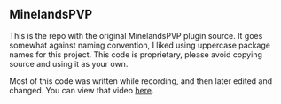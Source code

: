 ## MinelandsPVP
This is the repo with the original MinelandsPVP plugin source. It goes somewhat against naming convention, I liked using uppercase package names for this project. This code is proprietary, please avoid copying source and using it as your own.

Most of this code was written while recording, and then later edited and changed. You can view that video [here](https://youtu.be/29Xj8HOMOgw).
